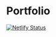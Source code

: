 # Portfolio
[![Netlify Status](https://api.netlify.com/api/v1/badges/2c896623-3114-46c7-9313-47dad8424bb9/deploy-status)](https://app.netlify.com/sites/harmonious-halva-ab5b73/deploys)
